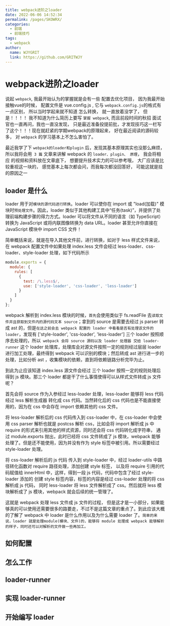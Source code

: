 ```yaml
---
title: webpack进阶之loader
date: 2022-06-06 14:52:34
permalink: /pages/SKOWRX/
categories:
  - 前端
  - 前端技巧
tags:
  - webpack    
author:
  name: WJYGRIT
  link: https://github.com/GRITWJY
---
```


# webpack进阶之loader
说起 `webpack`, 我最开始认为的掌握就是会有一些 配置去优化项目， 因为我最开始接触vue的时候，
配置文件是 vue.config.js , 它与 `webpack.config.js`的格式有一点区别， 所以当时学起来就不知道
怎么转换， 就一直放着没学了， 但是！！！！ 我不知道为什么简历上要写 `掌握 webpack`, 而且前段时间的秋招
面试官也一直再问，我也一直没发现， 只是最近准备投提前批，才发现技巧这一栏写了这个！！！现在就赶紧的学期webpack的原理起来，
好在最近阅读的源码较多， 对 `webpack` 的学习基本上不怎么害怕了。

最近我学了下 `webpack的loader和plugin` 后，发现其基本原理其实也没那么麻烦，所以我将会用` 3 篇` 文章来讲解 webpack 的 `loader、plugin、 原理`， 我会将相应
的视频和资料放在文章底下， 想要提升技术实力的可以参考哦， 大厂应该是比较重视这一块的， 感觉基本上每次都会问，而我每次都没回答好， 可能这就是挂的原因之一




## loader 是什么

loader 用于对`模块的源代码进行转换`。loader 可以使你在 import 或 "load(加载)" 模块时`预处理文件`。因此，loader 类似于其他构建工具中“任务(task)”，并提供了处理前端构建步骤的得力方式。loader 可以将文件从不同的语言（如 TypeScript）转换为 JavaScript 或将内联图像转换为 data URL。loader 甚至允许你直接在 JavaScript 模块中 import CSS 文件！

简单概括来说，就是在导入其他文件前，进行转换，如对于 less 样式文件来说，在 webpack 配置文件中如果处理 index.less 文件会经过 less-loader、css-loader、style-loader 处理，如下代码所示
```javascript
module.exports = {
  module: {
    rules: [
      {
        test: /\.less$/,
        use: ['style-loader', 'css-loader', 'less-loader']
      }
    ]
  }
};
```

webpack 解析到 index.less 模块的时候，`首先`会使用类似于 fs.readFile 去`读取文件并且获取到文件内的源代码文本 source`；拿到的 source 是需要去经过 js parser 转成 ast 的，但是`在这之前会去 webpack 配置的 loader 中看看是否有处理该文件的 loader`，发现有 ['style-loader', 'css-loader', 'less-loader'] 三个 loader 按照顺序去处理的，所以` webpack 会将 source 源码以及 loader 处理器 交给 loader-runner` 这个 loader 处理库，处理库会对源文件按照一定的规则经过层层 loader 进行加工处理，最终得到 webpack 可以识别的模块；然后转成 ast 进行进一步的处理，比如分析 ast ，收集模块的依赖，直到将依赖链路分析完毕为止。


到此为止应该知道 index.less 源文件会经过 三个 loader 按照一定的规则处理后得到 js 模块。那三个 loader 都是干了什么事情使得可以从样式文件转成 js 文件呢？

首先会将 source 作为入参经过 less-loader 处理，less-loader 能够将 less 代码经过 less 解析生成器 转化成 css 代码。当然转化后的 css 代码也是不能直接使用的，因为在 css 中会存在 import 依赖其他的 css 文件。

将 less-loader 解析后的 css 代码传入到 css-loader 中，在 css-loader 中会使用 css parser 解析也就是 postcss 解析 css，比如会将 import 解析成 js 中 require 的形式来引用其他的样式资源，同时还会将 css 代码转化成字符串， 通过 module.exports 抛出，此时已经将 css 文件转成了 js 模块，webpack 能够处理了。但是还不能使用，因为并没有作为 style 标签中被引用。所以需要经过 style-loader 处理。

将 css-loader 解析后的 js 代码 传入到 style-loader 中，经过 loader-utils 中路径转化函数对 require 路径处理，添加创建 style 标签， 以及将 require 引用的代码赋值给 innerHtml 中，这样，得到一段 js 代码，代码中包含了经过 style-loader 添加的 创建 style 标签内容，标签的内容是经过 css-loader 处理的将 css 解析成 js 代码， 同时 less-loader 将 less 文件解析成了 css。然后就将 less 模块解析成了 js 模块，webpack 就会后续的统一管理了。


这就是 webpack 处理 less 文件成 js 文件的过程， 但是这才是一小部分，如果能够真的可以使用还需要很多的路要走，不过不是这篇文章的重点了。到此应该大概的了解了 webpack 中 loader 是什么作用以及为什么需要 loader 了。`简单的来说，loader 就是处理module(模块、文件)的，能够将 module 处理成 webpack 能够解析的样子，同时还可以对解析的文件做一些再加工。`

## 如何配置

## 怎么工作

## loader-runner


## 实现 loader-runner

## 开始编写 loader
